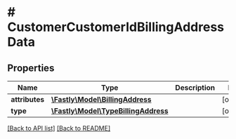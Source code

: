 # # CustomerCustomerIdBillingAddressData

## Properties

Name | Type | Description | Notes
------------ | ------------- | ------------- | -------------
**attributes** | [**\Fastly\Model\BillingAddress**](BillingAddress.md) |  | [optional]
**type** | [**\Fastly\Model\TypeBillingAddress**](TypeBillingAddress.md) |  | [optional]

[[Back to API list]](../../README.md#endpoints) [[Back to README]](../../README.md)
